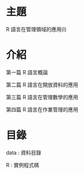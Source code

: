 # 主題
R 語言在管理領域的應用(I)
# 介紹
第一篇 R 語言概論

第二篇 R 語言在開放資料的應用

第三篇 R 語言在管理數學的應用

第四篇 R 語言在作業管理的應用
# 目錄
data : 資料目錄

R    : 實例程式碼
